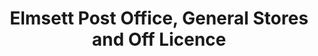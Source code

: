 ---
title: "Elmsett Post Office, General Stores and Off Licence"
url: /ipswich/elmsett-post-office-general-stores-and-off-licence/
shop: Lebensmittel
---